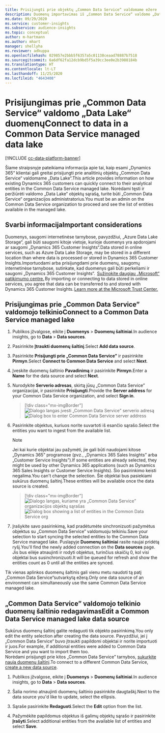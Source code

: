 ```yaml
---
title: Prisijungti prie objektų „Common Data Service“ valdomame ežere
description: Duomenų importavimas iš „Common Data Service“ valdomo „Data Lake“.
ms.date: 09/29/2020
ms.service: customer-insights
ms.subservice: audience-insights
ms.topic: conceptual
author: m-hartmann
ms.author: mhart
manager: shellyha
ms.reviewer: adkuppa
ms.openlocfilehash: 029857e2bbb5f6357a5c01138ceaad78887b7518
ms.sourcegitcommit: 6a6df62fa12dcb9bd5f5a39cc3ee0e2b3988184b
ms.translationtype: HT
ms.contentlocale: lt-LT
ms.lasthandoff: 11/25/2020
ms.locfileid: "4643408"
---
```

# <a name="connect-to-data-in-a-common-data-service-managed-data-lake"></a><span data-ttu-id="b04b4-103">Prisijungimas prie „Common Data Service“ valdomo „Data Lake“ duomenų</span><span class="sxs-lookup"><span data-stu-id="b04b4-103">Connect to data in a Common Data Service managed data lake</span></span>

[!INCLUDE [cc-data-platform-banner](../includes/cc-data-platform-banner.md)]

<span data-ttu-id="b04b4-104">Šiame straipsnyje pateikiama informacija apie tai, kaip esami „Dynamics 365“ klientai gali greitai prisijungti prie analitinių objektų „Common Data Service“ valdomame „Data Lake“.</span><span class="sxs-lookup"><span data-stu-id="b04b4-104">This article provides information on how existing Dynamics 365 customers can quickly connect to their analytical entities in the Common Data Service managed lake.</span></span> <span data-ttu-id="b04b4-105">Norėdami tęsti ir peržiūrėti valdomo „Data Lake“ objektų sąrašą, turite būti „Common Data Service“ organizacijos administratorius.</span><span class="sxs-lookup"><span data-stu-id="b04b4-105">You must be an admin on the Common Data Service organization to proceed and see the list of entities available in the managed lake.</span></span>

## <a name="important-considerations"></a><span data-ttu-id="b04b4-106">Svarbi informacija</span><span class="sxs-lookup"><span data-stu-id="b04b4-106">Important considerations</span></span>

<span data-ttu-id="b04b4-107">Duomenys, saugomi internetinėse tarnybose, pavyzdžiui, „Azure Data Lake Storage“, gali būti saugomi kitoje vietoje, kurioje duomenys yra apdorojami ar saugomi „Dynamics 365 Customer Insights“.</span><span class="sxs-lookup"><span data-stu-id="b04b4-107">Data stored in online services, such as Azure Data Lake Storage, may be stored in a different location than where data is processed or stored in Dynamics 365 Customer Insights.</span></span><span data-ttu-id="b04b4-108">Importuodami arba prisijungdami prie duomenų, saugomų internetinėse tarnybose, sutinkate, kad duomenys gali būti perkeliami ir saugomi „Dynamics 365 Customer Insights“.  [Sužinokite daugiau „Microsoft“ patikimumo centre.](https://www.microsoft.com/trust-center)</span><span class="sxs-lookup"><span data-stu-id="b04b4-108"> By importing or connecting to data stored in online services, you agree that data can be transferred to and stored with Dynamics 365 Customer Insights. [Learn more at the Microsoft Trust Center.](https://www.microsoft.com/trust-center)</span></span>

## <a name="connect-to-a-common-data-service-managed-lake"></a><span data-ttu-id="b04b4-109">Prisijungimas prie „Common Data Service” valdomojo telkinio</span><span class="sxs-lookup"><span data-stu-id="b04b4-109">Connect to a Common Data Service managed lake</span></span>

1. <span data-ttu-id="b04b4-110">Publikos įžvalgose, eikite į **Duomenys** > **Duomenų šaltiniai**.</span><span class="sxs-lookup"><span data-stu-id="b04b4-110">In audience insights, go to **Data** > **Data sources**.</span></span>

2. <span data-ttu-id="b04b4-111">Pasirinkite **Įtraukti duomenų šaltinį**.</span><span class="sxs-lookup"><span data-stu-id="b04b4-111">Select **Add data source**.</span></span>

3. <span data-ttu-id="b04b4-112">Pasirinkite **Prisijungti prie „Common Data Service”** ir pasirinkite **Pirmyn**.</span><span class="sxs-lookup"><span data-stu-id="b04b4-112">Select **Connect to Common Data Service** and select **Next**.</span></span>

4. <span data-ttu-id="b04b4-113">Įveskite duomenų šaltinio **Pavadinimą** ir pasirinkite **Pirmyn**.</span><span class="sxs-lookup"><span data-stu-id="b04b4-113">Enter a **Name** for the data source and select **Next**.</span></span>

5. <span data-ttu-id="b04b4-114">Nurodykite **Serverio adresas**, skirtą jūsų „Common Data Service” organizacijai, ir pasirinkite **Prisijungti**.</span><span class="sxs-lookup"><span data-stu-id="b04b4-114">Provide the **Server address** for your Common Data Service organization, and select **Sign in**.</span></span>

   > [!div class="mx-imgBorder"]
   > <span data-ttu-id="b04b4-115">![Dialogo langas įvesti „Common Data Service” serverio adresą](media/enter-CDS-org-details.png)</span><span class="sxs-lookup"><span data-stu-id="b04b4-115">![Dialog box to enter Common Data Service server address](media/enter-CDS-org-details.png)</span></span>

6. <span data-ttu-id="b04b4-116">Pasirinkite objektus, kuriuos norite suvartoti iš esančio sąrašo.</span><span class="sxs-lookup"><span data-stu-id="b04b4-116">Select the entities you want to ingest from the available list.</span></span>    

   > [!NOTE]
   > <span data-ttu-id="b04b4-117">Jei kai kurie objektai jau pažymėti, jie gali būti naudojami kitose „Dynamics 365” programose (pvz., „Dynamics 365 Sales Insights” arba „Customer Service Insights”).</span><span class="sxs-lookup"><span data-stu-id="b04b4-117">If some entities are already selected, they might be used by other Dynamics 365 applications (such as Dynamics 365 Sales Insights or Customer Service Insights).</span></span> <span data-ttu-id="b04b4-118">Šio pasirinkimo keisti negalima.</span><span class="sxs-lookup"><span data-stu-id="b04b4-118">You can't change the selection.</span></span> <span data-ttu-id="b04b4-119">Šie objektai bus pasiekiami sukūrus duomenų šaltinį.</span><span class="sxs-lookup"><span data-stu-id="b04b4-119">These entities will be available once the data source is created.</span></span>

   > [!div class="mx-imgBorder"]
   > <span data-ttu-id="b04b4-120">![Dialogo langas, kuriame yra „Common Data Service” organizacijos objektų sąrašas](media/select-analytical-entities.png)</span><span class="sxs-lookup"><span data-stu-id="b04b4-120">![Dialog box showing a list of entities in the Common Data Service org](media/select-analytical-entities.png)</span></span>

7. <span data-ttu-id="b04b4-121">Įrašykite savo pasirinkimą, kad pradėtumėte sinchronizuoti pažymėtus objektus su „Common Data Service” valdomuoju telkiniu.</span><span class="sxs-lookup"><span data-stu-id="b04b4-121">Save your selection to start syncing the selected entities to the Common Data Service managed lake.</span></span> <span data-ttu-id="b04b4-122">Puslapyje **Duomenų šaltiniai** rasite naujai pridėtą ryšį.</span><span class="sxs-lookup"><span data-stu-id="b04b4-122">You'll find the newly added connection on the **Data sources** page.</span></span> <span data-ttu-id="b04b4-123">Jis bus eilėje atnaujinti ir rodyti objektus, turinčius skaičių 0, kol visi objektai bus susinchronizuoti.</span><span class="sxs-lookup"><span data-stu-id="b04b4-123">It will be queued for refresh and show the entities count as 0 until all the entities are synced.</span></span>

<span data-ttu-id="b04b4-124">Tik vienas aplinkos duomenų šaltinis gali vienu metu naudoti tą patį „Common Data Service“sutvarkytą ežerą.</span><span class="sxs-lookup"><span data-stu-id="b04b4-124">Only one data source of an environment can simultaneously use the same Common Data Service managed lake.</span></span>

## <a name="edit-a-common-data-service-managed-lake-data-source"></a><span data-ttu-id="b04b4-125">„Common Data Service” valdomojo telkinio duomenų šaltinio redagavimas</span><span class="sxs-lookup"><span data-stu-id="b04b4-125">Edit a Common Data Service managed lake data source</span></span>

<span data-ttu-id="b04b4-126">Sukūrus duomenų šaltinį galite redaguoti tik objekto pasirinkimą.</span><span class="sxs-lookup"><span data-stu-id="b04b4-126">You only edit the entity selection after creating the data source.</span></span> <span data-ttu-id="b04b4-127">Pavyzdžiui, jei į „Common Data Service“ buvo įtraukti papildomi objektai ir norite importuoti ir juos.</span><span class="sxs-lookup"><span data-stu-id="b04b4-127">For example, if additional entities were added to Common Data Service and you want to import them too.</span></span>    
<span data-ttu-id="b04b4-128">Norėdami prisijungti prie kitos „Common Data Service” tarnybos, [sukurkite naują duomenų šaltinį](#connect-to-a-common-data-service-managed-lake).</span><span class="sxs-lookup"><span data-stu-id="b04b4-128">To connect to a different Common Data Service, [create a new data source](#connect-to-a-common-data-service-managed-lake).</span></span>

1. <span data-ttu-id="b04b4-129">Publikos įžvalgose, eikite į **Duomenys** > **Duomenų šaltiniai**.</span><span class="sxs-lookup"><span data-stu-id="b04b4-129">In audience insights, go to **Data** > **Data sources**.</span></span>

2. <span data-ttu-id="b04b4-130">Šalia norimo atnaujinti duomenų šaltinio pasirinkite daugtaškį.</span><span class="sxs-lookup"><span data-stu-id="b04b4-130">Next to the data source you'd like to update, select the ellipsis.</span></span>

3. <span data-ttu-id="b04b4-131">Sąraše pasirinkite **Redaguoti**.</span><span class="sxs-lookup"><span data-stu-id="b04b4-131">Select the **Edit** option from the list.</span></span>

4. <span data-ttu-id="b04b4-132">Pažymėkite papildomus objektus iš galimų objektų sąrašo ir pasirinkite **Įrašyti**.</span><span class="sxs-lookup"><span data-stu-id="b04b4-132">Select additional entities from the available list of entities and select **Save**.</span></span>
